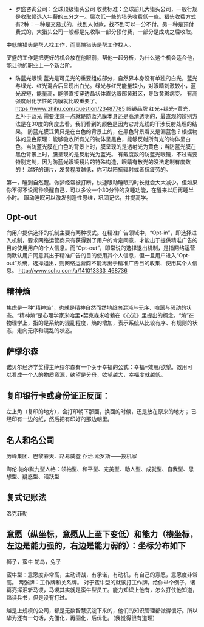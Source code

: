 - 罗盛咨询公司：全球顶级猎头公司
收费标准：全球前几大猎头公司，一般行规是收取候选人年薪的三分之一。层次低一些的猎头收费低一些。猎头收费方式有2种：一种是交易式的，找到人付款，找不到可以一分不付。另一种是预付费式的，大猎头公司一般都是先收取一部分预付费，一部分是成功之后收取。

中低端猎头是帮人找工作，而高端猎头是帮工作找人。

罗盛的工作是把更好的机会放在他眼前，帮他一起分析，为什么这个机会适合他，能让他的职业上一个新台阶。

- 防蓝光眼镜
蓝光是可见光的重要组成部分，自然界本身没有单独的白光，蓝光与绿光、红光混合后呈现出白光。绿光与红光能量较小，对眼睛刺激较小，蓝光波短，能量高，能够直接穿透晶状体直达眼部黄斑区，导致黄斑病变。
有高强度耐化学性的内膜就比较重要了。
https://www.zhihu.com/question/23487785    眼镜品牌
红光+绿光=黄光，互补于蓝光
需要注意一点就是防蓝光膜本身还是高清透明的，最直观的辨别方法是在30度的角度去看。我们看到的颜色是因为它对光线的干涉反射处理的结果。
防蓝光膜泛黄只是在白色的背景上的，在黑色背景看又是偏蓝色？根据物体的显色原理：能够吸收所有光的物体呈黑色，能够反射所有光的物体呈白色。当防蓝光膜在白色的背景上时，膜呈现的是透射光为黄色；当防蓝光膜在黑色背景上时，膜呈现的是反射光为蓝光。
有戴度数的防蓝光眼镜，不过需要特别定制，因为防蓝光眼镜镜片的特殊构造，眼睛有散光的没法定制有度数的！
越好的镜片，发黄程度越低，你可以陪抗辐射或者抗疲劳的。



第一，睡到自然醒。做梦经常被打断，快速眼动睡眠的时长就会大大减少。但如果你不得不设闹钟唤醒自己，可以多设一个30分钟的贪睡功能，在醒来以后再睡半小时。
眼动睡眠可以激发创造性思维，巩固记忆，并提高学。

## Opt-out
向用户提供选择的机制主要有两种模式。在精准广告领域中，“Opt-in”，即选择进入机制，要求网络运营商只有获得到了用户的肯定同意，才能出于提供精准广告的目的使用用户的个人信息。而“Opt-out”，即常说的选择退出机制，是指网络运营商默认用户同意其出于精准广告的目的使用其个人信息，但一旦用户进入“Opt-out”系统，选择退出，则网络运营商不能再出于精准广告目的收集、使用其个人信息。 <http://www.sohu.com/a/141013333_468736>

## 精神熵
焦虑是一种“精神熵”，也就是精神自然而然地趋向混沌与无序、喧嚣与骚动的状态。“精神熵”是心理学家米哈里•契克森米哈赖在《心流》里提出的概念。“熵”在物理学上，指的是系统的混乱程度，熵的增加，表示系统从比较有序、有规则的状态，走向无序和混乱的状态。

## 萨缪尔森
诺贝尔经济学奖得主萨缪尔森有一个关于幸福的公式：幸福=效用/欲望。效用可以看成一个人的物质资源，欲望是分母，欲望越大，幸福度就越低。


## 复印银行卡或身份证正反面：
左上角（复印的地方），会打印朝下那面，换面的时候，还是放在原来的地方；
已经印有一边的纸，然后把有印好的那边朝里。

## 名人和名公司
历峰集团、巴黎春天、路易威登
乔治.索罗斯——投机家

海伦.帕尔默九型人格：领袖型、和平型、完美型、助人型、成就型、自我型、思想型、疑惑型、活跃型

## 复式记账法
洛克菲勒

## 意愿（纵坐标，意愿从上至下变低）和能力（横坐标，左边是能力强的，右边是能力弱的）：坐标分布如下
狮子，蛮牛
鸵鸟，兔子

蛮牛型：意愿度非常高，主动请战，有承诺，有动机，有自己的意愿，意愿度非常高。
两张牌：工作牌和关系牌。 对于蛮牛型的就该打工作牌。给你举个例子，诸葛亮挥泪斩马谡，马谡其实就是蛮牛型员工。能力知识上他有，怎么打仗他知道，熟读兵书，但是没有打过。

越是上规模的公司，都是无数智慧沉淀下来的，他们的知识管理都做得很好。所以华为还有一句话，先僵化，再固化，后优化。（我觉得很有道理）

## 
